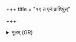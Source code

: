 +++
title = "१९ त एनं प्राशिषुस्"

+++
<details><summary>मूलम् (GR)</summary>

त एनं प्राशिषुस् त एनम् आरूरुहन् त एनम् अजीगमन् । +++(ārūruhan emend. Bhatt.)+++  
एतस्माद् वै लोका लोकांस् त्रयस्त्रिंशतं प्रजापतिर् निर्मिमीत ॥ +++(Bhatt. nimimīta; the emendation is his)+++
</details>